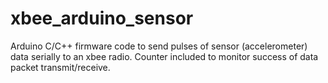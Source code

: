 # xbee_arduino_sensor
Arduino C/C++ firmware code to send pulses of sensor (accelerometer) data serially to an xbee radio. Counter included to monitor success of data packet transmit/receive. 
